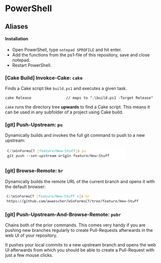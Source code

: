 # PowerShell

## Aliases

#### Installation
 - Open PowerShell, type `notepad $PROFILE` and hit enter.
 - Add the functions from the ps1-file of this repository, save and close notepad.
 - Restart PowerShell.

### [Cake Build] Invokce-Cake: `cake`
Finds a Cake script like `build.ps1` and executes a given task. 

```
cake Release                // maps to ".\build.ps1 -Target Release"
```

`cake` runs the directory tree **upwards** to find a Cake script. This means it can be used in any subfolder of a project using Cake build.

### [git] Push-Upstream: `pu`
Dynamically builds and invokes the full git command to push to a new upstream:

![pu](../img/pu.png)

### [git] Browse-Remote: `br`
Dynamically builds the remote URL of the current branch and opens it with the default browser:

![br](../img/br.png)

### [git] Push-Upstream-And-Browse-Remote: `pubr`
Chains both of the prior commands. This comes very handy if you are pushing new branches regularly to create Pull-Requests afterwards in the web UI of your repository.

It pushes your local commits to a new upstream branch and opens the web UI afterwards from which you should be able to create a Pull-Request with just a few mouse clicks.